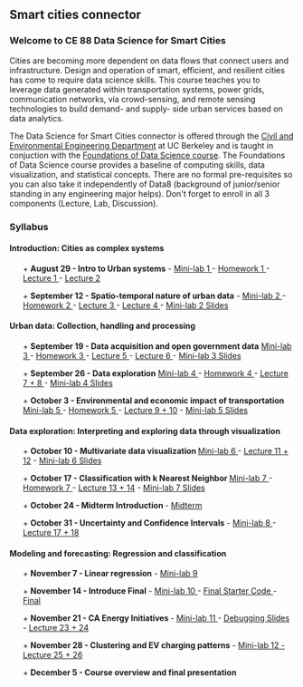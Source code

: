 
## Smart cities connector
    
<h3>Welcome to CE 88 Data Science for Smart Cities</h3>



<p>Cities are becoming more dependent on data flows that connect users and infrastructure. Design and operation of smart, efficient, and resilient cities has come to require data science skills. This course teaches you to leverage data generated within transportation systems, power grids, communication networks, via crowd-sensing, and remote sensing technologies to build demand- and supply- side urban services based on data analytics.</p>

<p>The Data Science for Smart Cities connector is offered through the <a href="http://www.ce.berkeley.edu/">Civil and Environmental Engineering Department</a> at UC Berkeley and is taught in conjuction with the <a href="http://data8.org/">Foundations of Data Science course</a>. The Foundations of Data Science course provides a baseline of computing skills, data visualization, and statistical concepts. There are no formal pre-requisites so you can also take it independently of Data8 (background of junior/senior standing in any engineering major helps). Don't forget to enroll in all 3 components (Lecture, Lab, Discussion).</p>

<h3>Syllabus</h3>

<h4>Introduction: Cities as complex systems</h4>
<ul> <label onclick="toggle_visibility('Aug29');toggle_sign(this)">+ <b> August 29 - Intro to Urban systems</b> - </label> <a href="https://data8.berkeley.edu/hub/interact?repo=smart-cities-connector&path=smartcities_f16/minilabs/minilab1" title="Mini-lab 1"> Mini-lab 1 </a> - <a href="http://data8.org/smart-cities-connector/homeworks/CE88_Homework_1_v1.pdf" title="Homework 1"> Homework 1 </a> - <a href="http://data8.org/smart-cities-connector/lecture_slides/CE88_Lecture_1.pdf" title="Lecture Slides 1"> Lecture 1 </a> - <a href="http://data8.org/smart-cities-connector/lecture_slides/CE88_Lecture_2.pdf" title="Lecture Slides 2"> Lecture 2 </a>
<ul id = "Aug29" style="display:none">
    <li>Urban data concepts</li>
    <ul>
      <li> Introduction to urban systems</li>
      <li> Modeling principles </li>
      <li> Traffic sensors </li>
      <li> Period/Cyclical nature of traffic </li>
    </ul>
    <li>Coding concepts</li>
    <ul>
      <li> Tables </li>
      <li> Plots </li>
    </ul>
    <li>Data science concepts</li>
    <ul>
      <li> Intro to data visualization </li>
      <li> Patterns in data </li>
      <li> Visually detecting outliers </li>
    </ul>
    </ul>
</ul>
</ul>



<ul><label onclick="toggle_visibility('Sep12'); toggle_sign(this);">+ <b>September 12 - Spatio-temporal nature of urban data</b> - </label> <a href="https://data8.berkeley.edu/hub/interact?repo=smart-cities-connector&path=smartcities_f16/minilabs/minilab2"> Mini-lab 2 </a> - <a href="http://data8.org/smart-cities-connector/homeworks/CE88_Homework_2.pdf" title="Homework 2"> Homework 2 </a>- <a href="http://data8.org/smart-cities-connector/lecture_slides/CE88_Lecture_3.pdf" title="Lecture Slides 3"> Lecture 3 </a> - <a href="http://data8.org/smart-cities-connector/lecture_slides/CE88_Lecture_4.pdf" title="Lecture Slides 4"> Lecture 4 </a> - <a href="http://data8.org/smart-cities-connector/lecture_slides/CE88_minilab2.pdf" title="Supplemental mini-lab 2 slides"> Mini-lab 2 Slides</a><!-- - <a href="http://data8.org/smart-cities-connector/homeworks/CE88_Homework1.pdf"> Homework 1 </a> -->
<ul id = "Sep12" style="display:none">
    <li>Urban data concepts</li>
    <ul>
      <li> Census data </li>
      <li> Closest point </li>
      <li> Distance on sphere </li>
    </ul>
    <li>Coding concepts</li>
    <ul>
      <li> Methods/functions </li>
      <li> Table.apply() function </li>
    </ul>
    <li>Data science concepts</li>
    <ul>
      <li> Bar graphs </li>
    </ul>
  </ul>
</ul>


<h4>Urban data: Collection, handling and processing</h4>
<ul><label onclick="toggle_visibility('Sep19'); toggle_sign(this);">+ <b>September 19 - Data acquisition and open government data</b></label> <a href="https://data8.berkeley.edu/hub/interact?repo=smart-cities-connector&path=smartcities_f16/minilabs/minilab3"> Mini-lab 3 </a> - <a href="http://data8.org/smart-cities-connector/homeworks/CE88_Homework_3.pdf" title="Homework 3"> Homework 3 </a> - <a href="http://data8.org/smart-cities-connector/lecture_slides/CE88_Lecture_5.pdf" title="Lecture Slides 5"> Lecture 5 </a> - <a href="http://data8.org/smart-cities-connector/lecture_slides/CE88_Lecture_6.pdf" title="Lecture Slides 6"> Lecture 6 </a> - <a href=" https://docs.google.com/a/berkeley.edu/presentation/d/1dPsSd6Lls4QnLyGEMILeMuJmo376nr7lYjml0gmZ9-0/edit?usp=sharing" title="Supplemental mini-lab 3 slides">Mini-lab 3 Slides</a>
  <ul id="Sep19" style="display:none">
    <li>Urban data concepts</li>
    <ul>
      <li> Geocoding </li>
      <li> Mapping </li>
    </ul>
    <li>Coding concepts</li>
    <ul>
      <li>  for loops</li>
      <li> .append() </li>
      <li> concatenating strings </li>
    </ul>
    <li>Data science concepts</li>
    <ul>
      <li> Mapping as data visualization tool </li>
    </ul> 
  </ul>
</ul>

<ul><label onclick="toggle_visibility('Sep26'); toggle_sign(this);">+ <b>September 26 - Data exploration</b> </label> <a href="https://data8.berkeley.edu/hub/interact?repo=smart-cities-connector&path=smartcities_f16/minilabs/minilab4"> Mini-lab 4 </a> - <a href="http://data8.org/smart-cities-connector/homeworks/CE88_Homework_4.pdf" title="Homework 4"> Homework 4 </a> - <a href="http://data8.org/smart-cities-connector/lecture_slides/CE88_Lecture_7&8.pdf" title="Lecture Slides 7 & 8"> Lecture 7 + 8 </a> - <a href="https://docs.google.com/a/berkeley.edu/presentation/d/10ADs4WlqvvqPfbgWsdUfD3fypwOhFh1vSWL5JPxBs_w/edit?usp=sharing" title="Supplemental mini-lab 4 slides">Mini-lab 4 Slides</a>

<ul id="Sep26" style="display:none">
<li>Urban data concepts</li> 
    <ul>
      <li> Spatial data abstractions. Census units, traffic analysis zones (TAZs) </li>
      <li> Travel Time/Travel Cost </li>
      <li> Spatio-temporal nature of data </li>
    </ul>
    <li>Coding concepts</li>
    <ul>
      <li> Map </li>
    </ul>
    <li>Data science concepts</li>
    <ul>
      <li> Geojson Files </li>
      <li> Mapping as visualization tool </li>
    </ul>
  </ul>
</ul>

<ul><label onclick="toggle_visibility('Oct3'); toggle_sign(this);">+ <b> October 3 - Environmental and economic impact of transportation </b> </label> <a href="https://data8.berkeley.edu/hub/interact?repo=smart-cities-connector&path=smartcities_f16/minilabs/minilab5"> Mini-lab 5 </a> - <a href="http://data8.org/smart-cities-connector/homeworks/CE88_Homework_5.pdf" title="Homework 5"> Homework 5 </a> - <a href="http://data8.org/smart-cities-connector/lecture_slides/CE88_Lecture_9&10.pdf" title="Lecture Slides 9 & 10"> Lecture 9 + 10</a> - <a href="https://docs.google.com/a/berkeley.edu/presentation/d/1lbWVUSsAWZ8MKklbjKuMoFMtlifnyrAk2qU8kXv3B98/edit?usp=sharing" title="Supplemental mini-lab 5 slides">Mini-lab 5 Slides</a>

<ul id="Oct3" style="display:none">
  <li>Urban data concepts</li>
  <ul>
    <li> Demographic and income/employment data by TAZ </li>
    <li> Calculating VMT, VHT </li>
    <li> Impact of an event (Giants game) </li>
  </ul>
  <li>Coding concepts</li>
  <ul>
    <li>Joining tables</li>
  </ul>
  <li>Data science concepts</li>
  <ul>
    <li>Normalizing data</li> 
  </ul>
  </ul>
</ul>

<h4>Data exploration: Interpreting and exploring data through visualization</h4>
<ul><label onclick="toggle_visibility('Oct10'); toggle_sign(this);">+ <b>October 10 - Multivariate data visualization </b></label> <a href="https://data8.berkeley.edu/hub/interact?repo=smart-cities-connector&path=smartcities_f16/minilabs/minilab6"> Mini-lab 6 </a> - <a href="http://data8.org/smart-cities-connector/lecture_slides/CE88_Lecture_11&12.pdf" title="Lecture Slides 11 & 12"> Lecture 11 + 12</a> - <a href="https://docs.google.com/a/berkeley.edu/presentation/d/1s4gT1aM7Pdro6JBFSXr1oMsinJNwIxMRsFMEbTDRaOI/edit?usp=sharing" title="Supplemental mini-lab 6 slides">Mini-lab 6 Slides</a>
<ul id="Oct10" style="display:none">
  <li>Urban data concepts</li>
  <ul>
    <li> Transportation mode choice user survey results </li>
    <li> Transportation mode choice </li>
  </ul>
  <li>Coding concepts</li>
  <ul>
    <li>Pivot tables</li>
  </ul>
  <li>Data science concepts</li>
  <ul>
    <li> Comparing distributions </li>
    <li> Scatter plots </li>
  </ul>
</ul>
</ul>

<ul><label onclick="toggle_visibility('Oct17'); toggle_sign(this);">+ <b>October 17 - Classification with k Nearest Neighbor </b> </label> <a href="https://data8.berkeley.edu/hub/interact?repo=smart-cities-connector&path=smartcities_f16/minilabs/minilab7"> Mini-lab 7 </a> - <a href="http://data8.org/smart-cities-connector/homeworks/CE88_Homework_7.pdf" title="Homework 7"> Homework 7 </a> - <a href="http://data8.org/smart-cities-connector/lecture_slides/CE88_Lecture_13&14.pdf" title="Lecture Slides 13 & 14"> Lecture 13 + 14</a> - <a href="https://docs.google.com/a/berkeley.edu/presentation/d/11AILbxnxWJaLx9DOcfK1MmVqpQeUBYhQ7HCLI3T-ldo/edit?usp=sharing" title="Supplemental mini-lab 7 slides">Mini-lab 7 Slides</a>
<ul id="Oct17" style="display:none">
  <li>Urban data concepts</li>
  <ul>
    <li> Transportation mode choice (cont.) </li>
  </ul>
  <li>Coding concepts</li>
  <ul>
    <li> Object Oriented Programming </li>
    <li> Using classes </li>
  </ul>
  <li>Data science concepts</li>
  <ul>
    <li> K-Nearest Neighbor Classifier </li>
  </ul>
</ul>
</ul>

<ul><label onclick="toggle_sign(this)">+ <b>October 24 - Midterm Introduction </b> </label> - <a href="http://data8.org/smart-cities-connector/midterm/CE88_Midterm2016.pdf" title="Midterm"> Midterm </a>
</ul>

<ul><label onclick="toggle_visibility('Oct31'); toggle_sign(this);">+ <b> October 31 - Uncertainty and Confidence Intervals</b></label> - <a href="https://data8.berkeley.edu/hub/interact?repo=smart-cities-connector&path=smartcities_f16/minilabs/minilab8" title="Minilab 8 "> Mini-lab 8 </a> - <a href="http://data8.org/smart-cities-connector/lecture_slides/CE88_Lecture_17&18.pdf" title="Lecture Slides 17 & 18"> Lecture 17 + 18</a>
<ul id="Oct31" style="display:none">
  <li>Data science concepts</li>
  <ul>
    <li> Bootstrapping </li>
    <li> Confidence Intervals </li>
  </ul>
</ul>
</ul>

<h4>Modeling and forecasting: Regression and classification</h4>
<ul><label onclick="toggle_visibility('Nov7'); toggle_sign(this);">+ <b> November 7 - Linear regression</b></label> - <a href="https://data8.berkeley.edu/hub/interact?repo=smart-cities-connector&path=smartcities_f16/minilabs/minilab9" title="Minilab 9 "> Mini-lab 9 </a>
<ul id="Nov7" style="display:none">
<li>Urban data concepts</li>
  <ul>
    <li> Taxi fare predictions </li>
  </ul>
  <li>Data science concepts</li>
  <ul>
    <li> Linear regression </li>
    <li> Correlation coefficients </li>
  </ul>
</ul>
</ul>

<ul><label onclick="toggle_visibility('Nov14'); toggle_sign(this);">+ <b> November 14 - Introduce Final</b></label> - <a href="https://data8.berkeley.edu/hub/interact?repo=smart-cities-connector&path=smartcities_f16/minilabs/minilab10" title="Minilab 10"> Mini-lab 10 </a> - <a href="https://data8.berkeley.edu/hub/interact?repo=smart-cities-connector&path=smartcities_f16/final" title="Final starter code"> Final Starter Code </a> - <a href="http://data8.org/smart-cities-connector/final/Final_Fall2016.pdf" title="Final"> Final</a>
<ul id="Nov14" style="display:none">
  <li>Urban data concepts</li>
  <ul>
    <li> Building a smart taxi fare predictor </li>
  </ul>
  <li>Data science concepts</li>
  <ul>
    <li> Linear regression for predictions</li>
  </ul>
</ul>
</ul>

<ul><label onclick="toggle_visibility('Nov21')"> + <b>November 21 - CA Energy Initiatives </b></label> - <a href="https://data8.berkeley.edu/hub/interact?repo=smart-cities-connector&path=smartcities_f16/minilabs/minilab11" title="Minilab 11"> Mini-lab 11 </a> - <a href=https://docs.google.com/a/berkeley.edu/presentation/d/1y6mECVhI35oVuW--7lvQRLw2n-Gq149YZRCVc1auj1k/edit?usp=sharing title="Supplemental debugging slides">Debugging Slides</a> - <a href=https://docs.google.com/a/berkeley.edu/presentation/d/1oGBdttFFi_b9FYrwy5b8SjpAzgvtgIIiyuvTbXa8gak/edit?usp=sharing title="Lecture 23 & 24">Lecture 23 + 24</a> 
<ul id="Nov21" style="display:none">
<li>Urban data concepts</li>
  <ul>
    <li> CA Energy Consumption </li>
    <li> Renewable Energy Data </li>
    <li> Electric Vehicle charging patterns </li>
  </ul>
  <li>Coding concepts</li>
  <ul>
    <li> Debugging </li>
  </ul>
</ul>
</ul>


<ul><label onclick="toggle_visibility('Nov28'); toggle_sign(this);"> + <b> November 28 - Clustering and EV charging patterns</b></label> - <a href="https://data8.berkeley.edu/hub/interact?repo=smart-cities-connector&path=smartcities_f16/minilabs/minilab12" title="Minilab 12"> Mini-lab 12  - <a href="http://data8.org/smart-cities-connector/lecture_slides/CE88_Lecture_25&26.pdf" title="Lecture Slides 25 & 26"> Lecture 25 + 26</a>
<ul id="Nov28" style="display:none">
<li>Urban data concepts</li>
  <ul>
    <li> Electric Vehicle charging patterns </li>
  </ul>
  <li>Coding concepts</li>
  <ul>
    <li> Scikit-learn </li>
  </ul>
  <li>Data science concepts</li>
  <ul>
    <li> K-means </li>
    <li> Clustering </li>
  </ul>
</ul>
</ul>



<ul><div onclick="toggle_sign(this)">+ <b>December 5 - Course overview and final presentation </b></div></ul>
<!-- <ul> <li>Balancing demand and supply</li> <li>Optimization</li> </ul> -->


</html>

